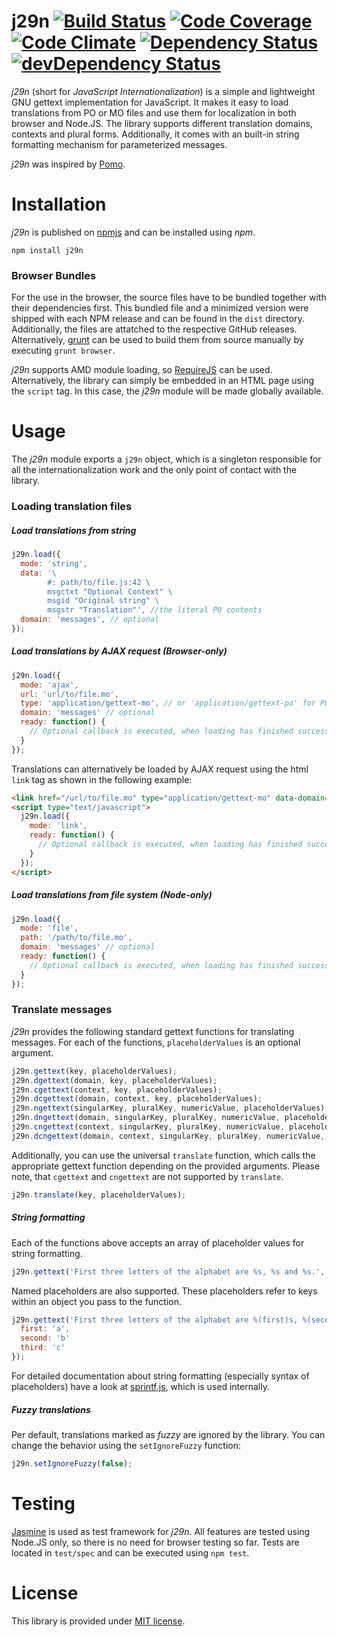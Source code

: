 # j29n [![Build Status][travis-image]][travis-url] [![Code Coverage][coverage-image]][coverage-url] [![Code Climate][climate-image]][climate-url] [![Dependency Status][dependencies-image]][dependencies-url] [![devDependency Status][dev-dependencies-image]][dev-dependencies-url]

[travis-image]: https://travis-ci.org/soldag/j29n.svg?branch=master
[travis-url]: https://travis-ci.org/soldag/j29n

[coverage-image]: https://codeclimate.com/github/soldag/j29n/badges/coverage.svg
[coverage-url]: https://codeclimate.com/github/soldag/j29n/coverage

[climate-image]: https://codeclimate.com/github/soldag/j29n/badges/gpa.svg
[climate-url]: https://codeclimate.com/github/soldag/j29n

[dependencies-image]: https://david-dm.org/soldag/j29n.svg
[dependencies-url]: https://david-dm.org/soldag/j29n

[dev-dependencies-image]: https://david-dm.org/soldag/j29n/dev-status.svg
[dev-dependencies-url]: https://david-dm.org/soldag/j29n?type=dev

*j29n* (short for *JavaScript Internationalization*) is a simple and lightweight GNU gettext implementation for JavaScript. It makes it easy to load translations from PO or MO files and use them for localization in both  browser and Node.JS. The library supports different translation domains, contexts and plural forms. Additionally, it comes with an built-in string formatting mechanism for parameterized messages.

*j29n* was inspired by [Pomo](https://github.com/cfv1984/Pomo).


# Installation
*j29n* is published on [npmjs](https://www.npmjs.com/package/j29n) and can be installed using *npm*. 

`npm install j29n`

### Browser Bundles
For the use in the browser, the source files have to be bundled together with their dependencies first. This bundled file and a minimized version were shipped with each NPM release and can be found in the `dist` directory. Additionally, the files are attatched to the respective GitHub releases. Alternatively, [grunt](https://github.com/gruntjs/grunt) can be used to build them from source manually by executing `grunt browser`.

*j29n* supports AMD module loading, so [RequireJS](https://github.com/requirejs/requirejs) can be used. Alternatively, the library can simply be embedded in an HTML page using the `script` tag. In this case, the *j29n* module will be made globally available.

# Usage
The *j29n* module exports a `j29n` object, which is a singleton responsible for all the internationalization work and the only point of contact with the library.

### Loading translation files

##### Load translations from string
```js
j29n.load({
  mode: 'string',
  data: '\
        #: path/to/file.js:42 \
        msgctxt "Optional Context" \
        msgid "Original string" \
        msgstr "Translation"', //the literal PO contents
  domain: 'messages', // optional
});
```

##### Load translations by AJAX request (Browser-only)

```js
j29n.load({
  mode: 'ajax',
  url: 'url/to/file.mo',
  type: 'application/gettext-mo', // or 'application/gettext-po' for PO files
  domain: 'messages' // optional
  ready: function() {
    // Optional callback is executed, when loading has finished successfully
  }
});
```

Translations can alternatively be loaded by AJAX request using the html `link` tag as shown in the following example:
```html
<link href="/url/to/file.mo" type="application/gettext-mo" data-domain="optional domain" />
<script type="text/javascript">
  j29n.load({
    mode: 'link',
    ready: function() {
      // Optional callback is executed, when loading has finished successfully
    }
  });
</script>
```

##### Load translations from file system (Node-only)

```js
j29n.load({
  mode: 'file',
  path: '/path/to/file.mo',
  domain: 'messages' // optional
  ready: function() {
    // Optional callback is executed, when loading has finished successfully
  }
});
```

### Translate messages
*j29n* provides the following standard gettext functions for translating messages. For each of the functions, `placeholderValues` is an optional argument.

```js
j29n.gettext(key, placeholderValues);
j29n.dgettext(domain, key, placeholderValues);
j29n.cgettext(context, key, placeholderValues);
j29n.dcgettext(domain, context, key, placeholderValues);
j29n.ngettext(singularKey, pluralKey, numericValue, placeholderValues);
j29n.dngettext(domain, singularKey, pluralKey, numericValue, placeholderValues);
j29n.cngettext(context, singularKey, pluralKey, numericValue, placeholderValues);
j29n.dcngettext(domain, context, singularKey, pluralKey, numericValue, placeholderValues);
```

Additionally, you can use the universal `translate` function, which calls the appropriate gettext function depending on the provided arguments. Please note, that `cgettext` and `cngettext` are not supported by `translate`. 

```js
j29n.translate(key, placeholderValues);
```

##### String formatting

Each of the functions above accepts an array of placeholder values for string formatting. 

```js
j29n.gettext('First three letters of the alphabet are %s, %s and %s.', ['a', 'b', 'c']);
```

Named placeholders are also supported. These placeholders refer to keys within an object you pass to the function. 

```js
j29n.gettext('First three letters of the alphabet are %(first)s, %(second)s and %(third)s.', {
  first: 'a',
  second: 'b'
  third: 'c'
});
```

For detailed documentation about string formatting (especially syntax of placeholders) have a look at [sprintf.js](https://github.com/alexei/sprintf.js), which is used internally.

##### Fuzzy translations
Per default, translations marked as *fuzzy* are ignored by the library. You can change the behavior using the ```setIgnoreFuzzy```
function:

```js
j29n.setIgnoreFuzzy(false);
```

# Testing

[Jasmine](https://github.com/jasmine/jasmine) is used as test framework for *j29n*. All features are tested using Node.JS only, so there is no need for browser testing so far. Tests are located in ```test/spec``` and can be executed using ```npm test```. 

# License
This library is provided under [MIT license](https://raw.githubusercontent.com/soldag/j29n/master/LICENSE.md).
